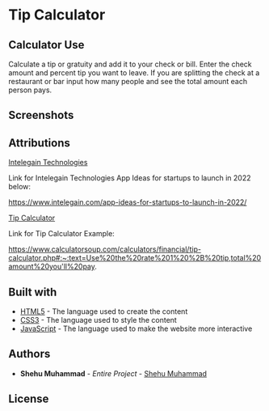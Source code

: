 # Tip Calculator

## Calculator Use
Calculate a tip or gratuity and add it to your check or bill. Enter the 
check amount and percent tip you want to leave. If you are splitting the 
check at a restaurant or bar input how many people and see the total 
amount each person pays. 

## Screenshots

## Attributions
[Intelegain Technologies](https://www.intelegain.com/app-ideas-for-startups-to-launch-in-2022/)

Link for Intelegain Technologies App Ideas for startups to launch in 2022 below:

https://www.intelegain.com/app-ideas-for-startups-to-launch-in-2022/

[Tip Calculator](https://www.calculatorsoup.com/calculators/financial/tip-calculator.php#:~:text=Use%20the%20rate%201%20%2B%20tip,total%20amount%20you'll%20pay.)

Link for Tip Calculator Example:

https://www.calculatorsoup.com/calculators/financial/tip-calculator.php#:~:text=Use%20the%20rate%201%20%2B%20tip,total%20amount%20you'll%20pay.

## Built with
* [HTML5](https://webplatform.github.io/docs/html/html5/) - The language used to create the content
* [CSS3](https://devdocs.io/css/) - The language used to style the content
* [JavaScript](https://devdocs.io/javascript/) - The language used to make the website more interactive
## Authors
* **Shehu Muhammad** - *Entire Project* - [Shehu Muhammad](https://github.com/Shehu-Muhammad/)
## License


